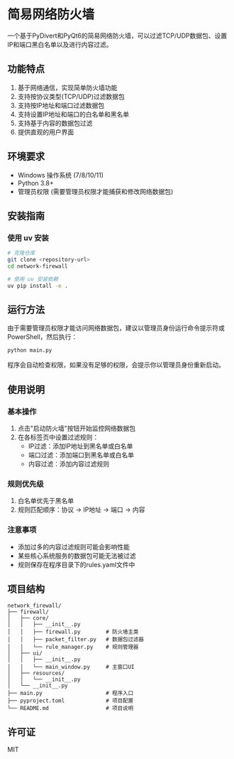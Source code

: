 # 简易网络防火墙

一个基于PyDivert和PyQt6的简易网络防火墙，可以过滤TCP/UDP数据包、设置IP和端口黑白名单以及进行内容过滤。

## 功能特点

1. 基于网络通信，实现简单防火墙功能
2. 支持按协议类型(TCP/UDP)过滤数据包
3. 支持按IP地址和端口过滤数据包
4. 支持设置IP地址和端口的白名单和黑名单
5. 支持基于内容的数据包过滤
6. 提供直观的用户界面

## 环境要求

- Windows 操作系统 (7/8/10/11)
- Python 3.8+
- 管理员权限 (需要管理员权限才能捕获和修改网络数据包)

## 安装指南

### 使用 uv 安装

```bash
# 克隆仓库
git clone <repository-url>
cd network-firewall

# 使用 uv 安装依赖
uv pip install -e .
```

## 运行方法

由于需要管理员权限才能访问网络数据包，建议以管理员身份运行命令提示符或PowerShell，然后执行：

```bash
python main.py
```

程序会自动检查权限，如果没有足够的权限，会提示你以管理员身份重新启动。

## 使用说明

### 基本操作

1. 点击"启动防火墙"按钮开始监控网络数据包
2. 在各标签页中设置过滤规则：
   - IP过滤：添加IP地址到黑名单或白名单
   - 端口过滤：添加端口到黑名单或白名单
   - 内容过滤：添加内容过滤规则

### 规则优先级

1. 白名单优先于黑名单
2. 规则匹配顺序：协议 -> IP地址 -> 端口 -> 内容

### 注意事项

- 添加过多的内容过滤规则可能会影响性能
- 某些核心系统服务的数据包可能无法被过滤
- 规则保存在程序目录下的rules.yaml文件中

## 项目结构

```
network_firewall/
├── firewall/
│   ├── core/
│   │   ├── __init__.py
│   │   ├── firewall.py        # 防火墙主类
│   │   ├── packet_filter.py   # 数据包过滤器
│   │   └── rule_manager.py    # 规则管理器
│   ├── ui/
│   │   ├── __init__.py
│   │   └── main_window.py     # 主窗口UI
│   ├── resources/
│   │   └── __init__.py
│   └── __init__.py
├── main.py                    # 程序入口
├── pyproject.toml             # 项目配置
└── README.md                  # 项目说明
```

## 许可证

MIT
